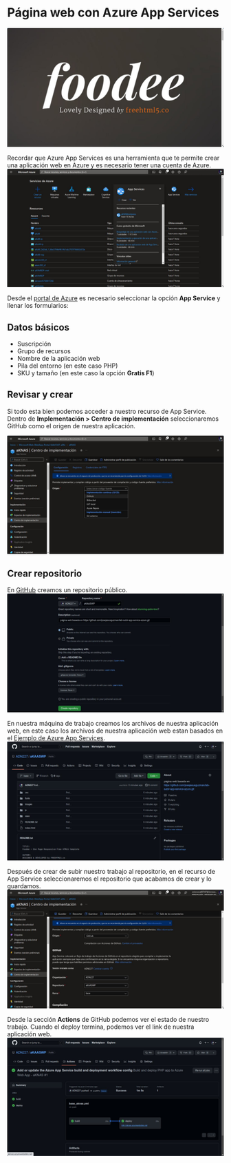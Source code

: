 # Página web con Azure App Services
![](screenshots/K_007.jpg)

Recordar que Azure App Services es una herramienta que te permite crear una aplicación web en Azure y es necesario tener una cuenta de Azure.
![](screenshots/K.jpg)


Desde el [portal de Azure](https://portal.azure.com) es necesario seleccionar la opción **App Service** y llenar los formularios:

## Datos básicos
- Suscripción
- Grupo de recursos
- Nombre de la aplicación web
- Pila del entorno (en este caso PHP)
- SKU y tamaño (en este caso la opción **Gratis F1**)

## Revisar y crear 
Si todo esta bien podemos acceder a nuestro recurso de App Service. Dentro de **Implementación > Centro de implementación** seleccionaremos GitHub como el origen de nuestra aplicación.

![](screenshots/K_001.jpg)

## Crear repositorio
En [GitHub](https://github.com) creamos un repositorio público. 
![](screenshots/K_002.jpg)

En nuestra máquina de trabajo creamos los archivos de nuestra aplicación web, en este caso los archivos de nuestra aplicación web estan basados en el [Ejemplo de Azure App Services](https://github.com/josejesusguzman/lab-subir-app-service-azure).
![](screenshots/K_004.jpg)

Después de crear de subir nuestro trabajo al repositorio, en el recurso de App Service seleccionaremos el repositorio que acabamos de crear y lo guardamos.
![](screenshots/K_005.jpg)

Desde la sección **Actions** de GitHub podemos ver el estado de nuestro trabajo. Cuando el deploy termina, podemos ver el link de nuestra aplicación web. 
![](screenshots/K_006.jpg)